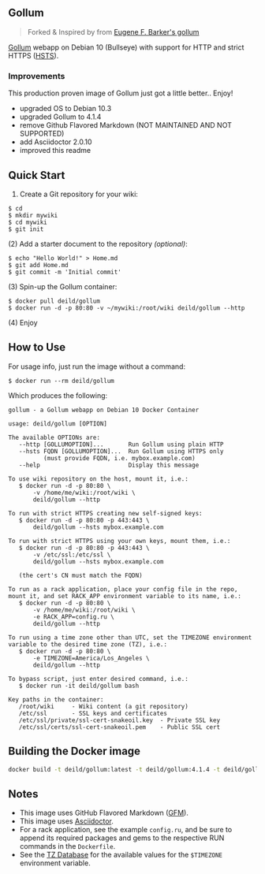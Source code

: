 ## Gollum

> Forked & Inspired by from [Eugene F. Barker's gollum][6]

[Gollum][1] webapp on Debian 10 (Bullseye) with support for HTTP and strict HTTPS ([HSTS][2]).

### Improvements

This production proven image of Gollum just got a little better.. Enjoy!

- upgraded OS to Debian 10.3
- upgraded Gollum to 4.1.4
- remove Github Flavored Markdown (NOT MAINTAINED AND NOT SUPPORTED)
- add Asciidoctor 2.0.10
- improved this readme

## Quick Start

1) Create a Git repository for your wiki:

```text
$ cd
$ mkdir mywiki
$ cd mywiki
$ git init
```

(2) Add a starter document to the repository *(optional)*:

```text
$ echo "Hello World!" > Home.md
$ git add Home.md
$ git commit -m 'Initial commit'
```

(3) Spin-up the Gollum container:

```text
$ docker pull deild/gollum
$ docker run -d -p 80:80 -v ~/mywiki:/root/wiki deild/gollum --http
```

(4) Enjoy

## How to Use

For usage info, just run the image without a command:

```text
$ docker run --rm deild/gollum
```

Which produces the following:

```text
gollum - a Gollum webapp on Debian 10 Docker Container

usage: deild/gollum [OPTION]

The available OPTIONs are:
   --http [GOLLUMOPTION]...       Run Gollum using plain HTTP
   --hsts FQDN [GOLLUMOPTION]...  Run Gollum using HTTPS only
          (must provide FQDN, i.e. mybox.example.com)
   --help                         Display this message

To use wiki repository on the host, mount it, i.e.:
   $ docker run -d -p 80:80 \
       -v /home/me/wiki:/root/wiki \
       deild/gollum --http

To run with strict HTTPS creating new self-signed keys:
   $ docker run -d -p 80:80 -p 443:443 \
       deild/gollum --hsts mybox.example.com

To run with strict HTTPS using your own keys, mount them, i.e.:
   $ docker run -d -p 80:80 -p 443:443 \
       -v /etc/ssl:/etc/ssl \
       deild/gollum --hsts mybox.example.com

   (the cert's CN must match the FQDN)

To run as a rack application, place your config file in the repo,
mount it, and set RACK_APP environment variable to its name, i.e.:
   $ docker run -d -p 80:80 \
       -v /home/me/wiki:/root/wiki \
       -e RACK_APP=config.ru \
       deild/gollum --http

To run using a time zone other than UTC, set the TIMEZONE environment
variable to the desired time zone (TZ), i.e.:
   $ docker run -d -p 80:80 \
       -e TIMEZONE=America/Los_Angeles \
       deild/gollum --http

To bypass script, just enter desired command, i.e.:
   $ docker run -it deild/gollum bash

Key paths in the container:
   /root/wiki     - Wiki content (a git repository)
   /etc/ssl       - SSL keys and certificates
   /etc/ssl/private/ssl-cert-snakeoil.key  - Private SSL key
   /etc/ssl/certs/ssl-cert-snakeoil.pem    - Public SSL cert
```

## Building the Docker image

```bash
docker build -t deild/gollum:latest -t deild/gollum:4.1.4 -t deild/gollum:4.1 -t deild/gollum:4 .
```

## Notes

- This image uses GitHub Flavored Markdown ([GFM][3]).
- This image uses [Asciidoctor][5].
- For a rack application, see the example `config.ru`, and be sure to append its required packages and gems to the respective RUN commands in the `Dockerfile`.
- See the [TZ Database][4] for the available values for the `$TIMEZONE` environment variable.

[1]: https://github.com/gollum/gollum
[2]: https://en.wikipedia.org/wiki/HTTP_Strict_Transport_Security
[3]: https://guides.github.com/features/mastering-markdown/
[4]: https://en.wikipedia.org/wiki/List_of_tz_database_time_zones
[5]: https://asciidoctor.org/
[6]: https://github.com/genebarker/gollum
